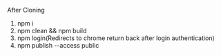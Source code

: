 After Cloning
1) npm i
2) npm clean && npm build
3) npm login(Redirects to chrome return back after login authentication)
4) npm publish --access public
